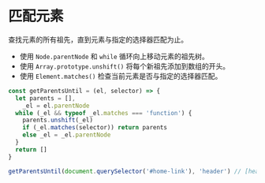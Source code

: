 # 匹配元素

查找元素的所有祖先，直到元素与指定的选择器匹配为止。

- 使用 `Node.parentNode` 和 `while` 循环向上移动元素的祖先树。
- 使用 `Array.prototype.unshift()` 将每个新祖先添加到数组的开头。
- 使用 `Element.matches()` 检查当前元素是否与指定的选择器匹配。

```js
const getParentsUntil = (el, selector) => {
  let parents = [],
    _el = el.parentNode
  while (_el && typeof _el.matches === 'function') {
    parents.unshift(_el)
    if (_el.matches(selector)) return parents
    else _el = _el.parentNode
  }
  return []
}

getParentsUntil(document.querySelector('#home-link'), 'header') // [header, nav, ul, li]
```
